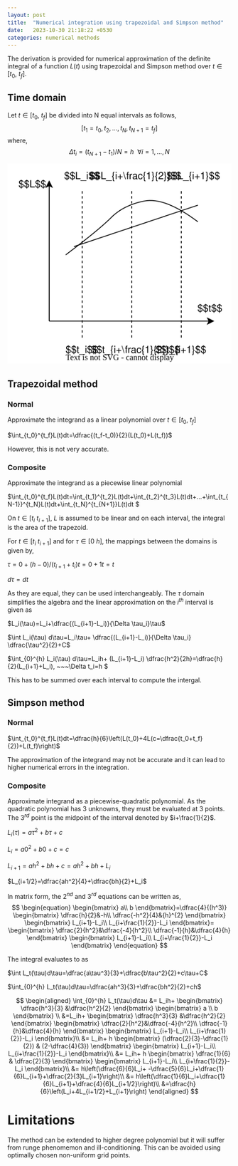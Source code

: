 ```yaml
---
layout: post
title:  "Numerical integration using trapezoidal and Simpson method"
date:   2023-10-30 21:18:22 +0530
categories: numerical methods
---
```


The derivation is provided for numerical approximation of the definite integral of a function $L(t)$ using trapezoidal and Simpson method over $t \in [t_0, ~t_f]$.


## Time domain

Let $t \in [t_0, ~t_f]$ be divided into N equal intervals as follows,
$$[t_1=t_0,t_2,...,t_N,t_{N+1}=t_f]$$
where,
$$\Delta t_i=(t_{N+1}-t_1)/N=h~~ \forall i=1,...,N$$

<p align="center">
<img caption="asas" src="/numintder.svg" />
</p>

## Trapezoidal method

### Normal

Approximate the integrand as a linear polynomial over $t \in [t_0, ~t_f]$

$\int_{t_0}^{t_f}L(t)dt=\dfrac{(t_f-t_0)}{2}(L(t_0)+L(t_f))$

However, this is not very accurate.

### Composite

Approximate the integrand as a piecewise linear polynomial

$\int_{t_0}^{t_f}L(t)dt=\int_{t_1}^{t_2}L(t)dt+\int_{t_2}^{t_3}L(t)dt+...+\int_{t_{N-1}}^{t_N}L(t)dt+\int_{t_N}^{t_{N+1}}L(t)dt $

On $t \in [t_i ~t_{i+1}]$, $L$ is assumed to be linear and on each interval, the integral is the area of the trapezoid.

For $t \in [t_i~ t_{i+1}]$ and for $\tau \in [0~ h]$, the mappings between the domains is given by,

$\tau=0+(h-0)/(t_{i+1}+t_i)t=0+1t=t$

$d\tau=dt$

As they are equal, they can be used interchangeably. The $\tau$ domain simplifies the algebra and the linear approximation on the $i^{th}$ interval is given as

$L_i(\tau)=L_i+\dfrac{(L_{i+1}-L_i)}{\Delta \tau_i}\tau$

$\int L_i(\tau) d\tau=L_i\tau+ \dfrac{(L_{i+1}-L_i)}{\Delta \tau_i} \dfrac{\tau^2}{2}+C$

$\int_{0}^{h} L_i(\tau) d\tau=L_ih+ (L_{i+1}-L_i) \dfrac{h^2}{2h}=\dfrac{h}{2}(L_{i+1}+L_i), ~~~\Delta t_i=h $

This has to be summed over each interval to compute the intergal.


## Simpson method

### Normal
$\int_{t_0}^{t_f}L(t)dt=\dfrac{h}{6}\left(L(t_0)+4L(c=\dfrac{t_0+t_f}{2})+L(t_f)\right)$

The approximation of the integrand may not be accurate and it can lead to higher numerical errors in the integration.

### Composite

Approximate integrand as a piecewise-quadratic  polynomial. As the quadratic polynomial has 3 unknowns, they must be evaluated at 3 points. The $3^{rd}$ point is the midpoint of the interval denoted by $i+\frac{1}{2}$.

$L_i(\tau)=a\tau^2+b\tau+c$

$L_i=a0^2+b0+c=c$

$L_{i+1}=ah^2+bh+c=ah^2+bh+L_i$

$L_{i+1/2}=\dfrac{ah^2}{4}+\dfrac{bh}{2}+L_i$

In matrix form, the $2^{nd}$ and $3^{rd}$ equations can be written as,
$$
\begin{equation}
\begin{bmatrix}
a\\
b
\end{bmatrix}=\dfrac{4}{(h^3)}
\begin{bmatrix}
\dfrac{h}{2}&-h\\
\dfrac{-h^2}{4}&{h}^{2}
\end{bmatrix}
\begin{bmatrix}
L_{i+1}-L_i\\
L_{i+\frac{1}{2}}-L_i
\end{bmatrix}=
\begin{bmatrix}
\dfrac{2}{h^2}&\dfrac{-4}{h^2}\\
\dfrac{-1}{h}&\dfrac{4}{h}
\end{bmatrix}
\begin{bmatrix}
L_{i+1}-L_i\\
L_{i+\frac{1}{2}}-L_i
\end{bmatrix}
\end{equation}
$$

The integral evaluates to as

$\int L_t(\tau)d\tau=\dfrac{a\tau^3}{3}+\dfrac{b\tau^2}{2}+c\tau+C$

$\int_{0}^{h} L_t(\tau)d\tau=\dfrac{ah^3}{3}+\dfrac{bh^2}{2}+ch$

$$
\begin{aligned}
\int_{0}^{h} L_t(\tau)d\tau &=
L_ih+
\begin{bmatrix}
\dfrac{h^3}{3} &\dfrac{h^2}{2}
\end{bmatrix}
\begin{bmatrix}
a \\
b
\end{bmatrix} \\
&=L_ih+
\begin{bmatrix}
\dfrac{h^3}{3} &\dfrac{h^2}{2}
\end{bmatrix}
\begin{bmatrix}
\dfrac{2}{h^2}&\dfrac{-4}{h^2}\\
\dfrac{-1}{h}&\dfrac{4}{h}
\end{bmatrix}
\begin{bmatrix}
L_{i+1}-L_i\\
L_{i+\frac{1}{2}}-L_i
\end{bmatrix}\\
&=
L_ih+
h
\begin{bmatrix}
(\dfrac{2}{3}-\dfrac{1}{2}) & (2-\dfrac{4}{3})
\end{bmatrix}
\begin{bmatrix}
L_{i+1}-L_i\\
L_{i+\frac{1}{2}}-L_i
\end{bmatrix}\\
&=
L_ih+
h
\begin{bmatrix}
\dfrac{1}{6} & \dfrac{2}{3}
\end{bmatrix}
\begin{bmatrix}
L_{i+1}-L_i\\
L_{i+\frac{1}{2}}-L_i
\end{bmatrix}\\
&=
h\left(\dfrac{6}{6}L_i+
-\dfrac{5}{6}L_i+\dfrac{1}{6}L_{i+1}+\dfrac{2}{3}L_{i+1}\right)\\
&=
h\left(\dfrac{1}{6}L_i+\dfrac{1}{6}L_{i+1}+\dfrac{4}{6}L_{i+1/2}\right)\\
&=\dfrac{h}{6}\left(L_i+4L_{i+1/2}+L_{i+1}\right)
\end{aligned}
$$


# Limitations
The method can be extended to higher degree polynomial but it will suffer from runge phenomemon and ill-conditioning. This can be avoided using optimally chosen non-uniform grid points.


